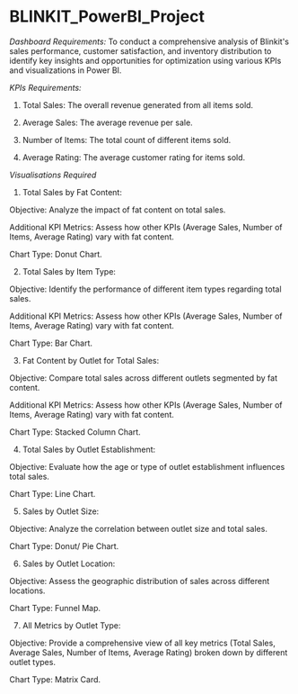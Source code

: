 # BLINKIT_PowerBI_Project
*Dashboard Requirements:*
To conduct a comprehensive analysis of Blinkit's sales performance, customer satisfaction, and inventory distribution to identify key insights and opportunities for optimization using various KPIs and visualizations in Power BI.

*KPIs Requirements:*
1. Total Sales: The overall revenue generated from all items sold.

2. Average Sales: The average revenue per sale.

3. Number of Items: The total count of different items sold.

4. Average Rating: The average customer rating for items sold.

*Visualisations Required*

1. Total Sales by Fat Content:

Objective: Analyze the impact of fat content on total sales.

Additional KPI Metrics: Assess how other KPIs (Average Sales, Number of Items, Average Rating) vary with fat content.

Chart Type: Donut Chart.

2. Total Sales by Item Type:

Objective: Identify the performance of different item types regarding total sales.

Additional KPI Metrics: Assess how other KPIs (Average Sales, Number of Items, Average Rating) vary with fat content.

Chart Type: Bar Chart.

3. Fat Content by Outlet for Total Sales:

Objective: Compare total sales across different outlets segmented by fat content.

Additional KPI Metrics: Assess how other KPIs (Average Sales, Number of Items, Average Rating) vary with fat content.

Chart Type: Stacked Column Chart.

4. Total Sales by Outlet Establishment:

Objective: Evaluate how the age or type of outlet establishment influences total sales.

Chart Type: Line Chart.

5. Sales by Outlet Size:

Objective: Analyze the correlation between outlet size and total sales.

Chart Type: Donut/ Pie Chart.

6. Sales by Outlet Location:

Objective: Assess the geographic distribution of sales across different locations.

Chart Type: Funnel Map.

7. All Metrics by Outlet Type:

Objective: Provide a comprehensive view of all key metrics (Total Sales, Average Sales, Number of Items, Average Rating) broken down by different outlet types.

Chart Type: Matrix Card.



